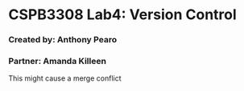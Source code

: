 # CSPB3308 Lab4: Version Control
### Created by: Anthony Pearo
### Partner: Amanda Killeen
This might cause a merge conflict
